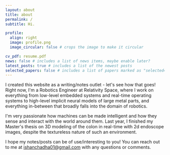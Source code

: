 ```yaml
---
layout: about
title: about
permalink: /
subtitle: Hi.

profile:
  align: right
  image: profile.png
  image_circular: false # crops the image to make it circular

cv_pdf: resume.pdf
news: false # includes a list of news items, maybe enable later?
latest_posts: true # includes a list of the newest posts
selected_papers: false # includes a list of papers marked as "selected={true}"
---
```


I created this website as a writing/notes outlet - let's see how that goes! Right now, I'm a Robotics Engineer at Relativity Space, where I work on everything from low-level embedded systems and real-time operating systems to high-level implicit neural models of large metal parts, and everything in-between that broadly falls into the domain of robotics.

I'm very passionate how machines can be made intelligent and how they sense and interact with the world around them. Last year, I finished my Master's thesis on 3D modeling of the colon in real-time with 2d endoscope images, despite the textureless nature of such an environment.

I hope my notes/posts can be of use/interesting to you! You can reach out to me at ishanchadha01@gmail.com with any questions or comments.
